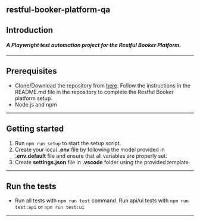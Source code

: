 ## restful-booker-platform-qa

## Introduction

#### _A Playwright test automation project for the Restful Booker Platform._<br>

---

## Prerequisites

- Clone/Download the repository from [here](https://github.com/mwinteringham/restful-booker-platform). Follow the instructions in the README.md file in the repository to complete the Restful Booker platform setup.<br>
- Node.js and npm<br>

---

## Getting started

1. Run `npm run setup` to start the setup script.<br>
2. Create your local **.env** file by following the model provided in **.env.default** file and ensure that all variables are properly set.<br>
3. Create **settings.json** file in **.vscode** folder using the provided template.<br>

---

## Run the tests

- Run all tests with `npm run test` command. Run api/ui tests with `npm run test:api` or `npm run test:ui` <br>

---
